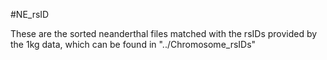 #NE_rsID

These are the sorted neanderthal files matched with the rsIDs provided by the 1kg data, which can be found in "../Chromosome_rsIDs"
